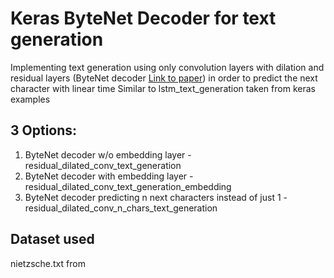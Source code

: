 # Keras ByteNet Decoder for text generation
Implementing text generation using only convolution layers with dilation and residual layers
(ByteNet decoder [Link to paper](https://arxiv.org/pdf/1610.10099.pdf)) in order to predict the next character with
linear time
Similar to lstm_text_generation taken from keras examples

## 3 Options:
1) ByteNet decoder w/o embedding layer - residual_dilated_conv_text_generation
2) ByteNet decoder with embedding layer - residual_dilated_conv_text_generation_embedding
3) ByteNet decoder predicting n next characters instead of just 1 - residual_dilated_conv_n_chars_text_generation

## Dataset used
nietzsche.txt from

